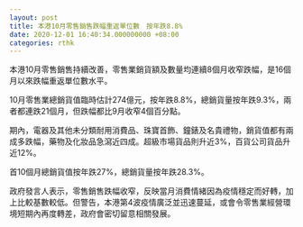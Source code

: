 ```yaml
---
layout: post
title: 本港10月零售銷售跌幅重返單位數　按年跌8.8%
date: 2020-12-01 16:40:34.000000000 +08:00
categories: rthk
---
```


本港10月零售銷售持續改善，零售業銷貨額及數量均連續8個月收窄跌幅，是16個月以來跌幅重返單位數水平。

10月零售業總銷貨值臨時估計274億元，按年跌8.8%，總銷貨量按年跌9.3%，兩者都連跌21個月，但跌幅都比9月收窄4個百分點。

期內，電器及其他未分類耐用消費品、珠寶首飾、鐘錶及名貴禮物，銷貨值都有兩成多跌幅，藥物及化妝品急瀉近四成。超級市場貨品則升近3%，百貨公司貨品升近12%。

首10個月總銷貨值按年跌27%，總銷貨量按年跌28.3%。

政府發言人表示，零售銷售跌幅收窄，反映當月消費情緒因為疫情穩定而好轉，加上比較基數較低。但警告，本港第4波疫情廣泛並迅速蔓延，或會令零售業經營環境短期內再度轉差，政府會密切留意相關發展。
